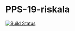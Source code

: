 # PPS-19-riskala

[![Build Status](https://travis-ci.com/T0-B1/PPS-19-riskala.svg?token=Ziav76dFzcXwjAoN8wCP&branch=master)](https://travis-ci.com/T0-B1/PPS-19-riskala)